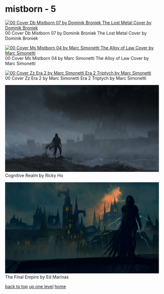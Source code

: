 # mistborn - 5
[![00 Cover Db Mistborn 07 by Dominik Broniek
The Lost Metal Cover by Dominik Broniek](/desktop/cosmere/mistborn/00_cover_db_mistborn_07_by_dominik_broniek.jpg "00 Cover Db Mistborn 07 by Dominik Broniek
The Lost Metal Cover by Dominik Broniek")](https://raw.githubusercontent.com/buckmanc/wallpapers/main/desktop/cosmere/mistborn/00_cover_db_mistborn_07_by_dominik_broniek.jpg)\
00 Cover Db Mistborn 07 by Dominik Broniek
The Lost Metal Cover by Dominik Broniek

[![00 Cover Ms Mistborn 04 by Marc Simonetti
The Alloy of Law Cover by Marc Simonetti](/desktop/cosmere/mistborn/00_cover_ms_mistborn_04_by_marc_simonetti.jpg "00 Cover Ms Mistborn 04 by Marc Simonetti
The Alloy of Law Cover by Marc Simonetti")](https://raw.githubusercontent.com/buckmanc/wallpapers/main/desktop/cosmere/mistborn/00_cover_ms_mistborn_04_by_marc_simonetti.jpg)\
00 Cover Ms Mistborn 04 by Marc Simonetti
The Alloy of Law Cover by Marc Simonetti

[![00 Cover Zz Era 2 by Marc Simonetti
Era 2 Triptych by Marc Simonetti](/desktop/cosmere/mistborn/00_cover_zz_era_2_by_marc_simonetti.jpg "00 Cover Zz Era 2 by Marc Simonetti
Era 2 Triptych by Marc Simonetti")](https://raw.githubusercontent.com/buckmanc/wallpapers/main/desktop/cosmere/mistborn/00_cover_zz_era_2_by_marc_simonetti.jpg)\
00 Cover Zz Era 2 by Marc Simonetti
Era 2 Triptych by Marc Simonetti

[![Cognitive Realm by Ricky Ho](/desktop/cosmere/mistborn/cognitive-realm-by-ricky-ho.jpg "Cognitive Realm by Ricky Ho")](https://raw.githubusercontent.com/buckmanc/wallpapers/main/desktop/cosmere/mistborn/cognitive-realm-by-ricky-ho.jpg)\
Cognitive Realm by Ricky Ho

[![The Final Empire by Ed Marinas](/desktop/cosmere/mistborn/the-final-empire-by-ed-marinas.jpg "The Final Empire by Ed Marinas")](https://raw.githubusercontent.com/buckmanc/wallpapers/main/desktop/cosmere/mistborn/the-final-empire-by-ed-marinas.jpg)\
The Final Empire by Ed Marinas


</p>
</details>


[back to top](#)
[up one level](/desktop/cosmere/README.MD)
[home](/)
